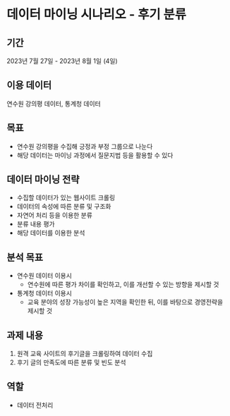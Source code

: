 # 데이터 마이닝 시나리오 - 후기 분류
## 기간
2023년 7월 27일 - 2023년 8월 1일 (4일)


## 이용 데이터
연수원 강의평 데이터, 통계청 데이터

## 목표
- 연수원 강의평을 수집해 긍정과 부정 그룹으로 나눈다
- 해당 데이터는 마이닝 과정에서 질문지법 등을 활용할 수 있다

## 데이터 마이닝 전략
- 수집할 데이터가 있는 웹사이트 크롤링
- 데이터의 속성에 따른 분류 및 구조화
- 자연어 처리 등을 이용한 분류
- 분류 내용 평가
- 해당 데이터를 이용한 분석

## 분석 목표
- 연수원 데이터 이용시
    - 연수원에 따른 평가 차이를 확인하고, 이를 개선할 수 있는 방향을 제시할 것
- 통계청 데이터 이용시
    - 교육 분야의 성장 가능성이 높은 지역을 확인한 뒤, 이를 바탕으로 경영전략을 제시할 것

## 과제 내용
1. 원격 교육 사이트의 후기글을 크롤링하여 데이터 수집
2. 후기 글의 만족도에 따른 분류 및 빈도 분석

## 역할
- 데이터 전처리